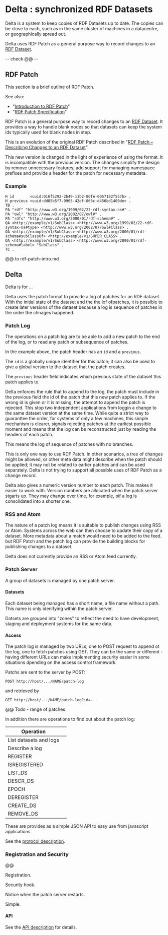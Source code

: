 # Delta : synchronized RDF Datasets

Delta is a system to keep copies of RDF Datasets up to date. The
copies can be close to each, such as in the same cluster of machines in
a datacentre, or geographically spread out.

Delta uses RDF Patch as a general purpose way to record changes to
an [RDF Dataset](https://www.w3.org/TR/rdf11-concepts/#section-dataset).

-- check @@ --

## RDF Patch

This section is a brief outline of RDF Patch. 

See also:
* "[Introduction to RDF Patch](rdf-patch-intro.md)"
* "[RDF Patch Specification](rdf-patch.md)"

RDF Patch is a general purpose way to record changes to an [RDF
Dataset](https://www.w3.org/TR/rdf11-concepts/#section-dataset).
It provides a way to handle blank nodes so that datasets can keep the
system ids typically used for blank nodes in step.

This is an evolution of the original RDF Patch described in
"[RDF Patch – Describing Changes to an RDF Dataset](https://afs.github.io/rdf-patch/)".

This new version is changed in the light of experience of using the
format. It is incompatible with the previous version.  The changes
simplify the design by remove unnecessary features, add support for
managing namespace prefixes and provide a header for the patch for
necessary metadata.

### Example

```
H id       <uuid:016f5292-2b49-11b2-80fe-6057182f557b> .
H previous <uuid:dd85b5f7-9965-42df-866c-d456bd1409de> .
TB .
PA "rdf" "http://www.w3.org/1999/02/22-rdf-syntax-ns#" .
PA "owl" "http://www.w3.org/2002/07/owl#" .
PA "rdfs" "http://www.w3.org/2000/01/rdf-schema#" .
QA <http://example/v1/SubClass> <http://www.w3.org/1999/02/22-rdf-syntax-ns#type> <http://www.w3.org/2002/07/owl#Class> .
QA <http://example/v1/SubClass> <http://www.w3.org/2000/01/rdf-schema#subClassOf> <http://example/v1/SUPER_CLASS> .
QA <http://example/v1/SubClass> <http://www.w3.org/2000/01/rdf-schema#label> "SubClass" .
TC .
```

@@ to rdf-patch-intro.md

## Delta

Delta is for ...

Delta uses the patch format to provide a log of patches for an RDF
dataset. With the initial state of the dataset and the the lof
ofpatches, it is possible to create later versions of the dataset
because a log is sequence of patches in the order the chnages happened.

### Patch Log

The operations on a patch log are to be able to add a new patch to the
end of the log, or to read any patch or subsequence of patches.

In the example above, the patch header has an `id` and a `previous`.

The `id` is a globally unique identifier for this patch; it can also be
used to give a global version to the dataset that the patch creates.

The `previous` header field indicates which previous state of the
dataset this patch applies to.

Delta enforces the rule that to append to the log, the patch must
include in the previous field the id of the patch that this new patch
applies to.  If the wrong id is given or it is missing, the attempt to
append the patch is rejected. This stop two independent applications from
loggin a change to the same dataset version at the same time.  While
quite a strict way to guaranttee the order, for systems of only a few
machines, this simple mechanism is clearer, signals rejecting patches at
the earliest possible moment and means that the log can be reconstructed
just by reading the headers of each patch.

This means the log of sequence of patches with no branches.

This is only one way to use RDF Patch.  In other scenarios, a tree of
changes might be allowed, or other meta data might describe when the
patch should be applied; it may not be related to earlier patches and
can be used separately.  Delta is not trying to support all possible
uses of RDF Patch as a change record.

Delta also gives a numeric version number to each patch.  This makes it
easier to work with.  Version numbers are allocated when the patch
server stgarts up.  They may change over time, for example, oif a log is
consolidated into a shorter one.

### RSS and Atom

The nature of a patch log means it is suitable to publish changes using
RSS or Atom.  Systems across the web can then choose to update their
copy of a dataset.  More metadata about a match would need to be added
to the feed. but RDF Patch and the patch log can provide the building
blocks for publishing changes to a dataset.

Delta does not currently provide an RSS or Atom feed currently.

### Patch Server

A group of datasets is managed by one patch server.

#### Datasets

Each dataset being managed has a short name, a file name without a
path.  This name is only idenifying within the patch server.

Datsets are grouped into "zones" to reflect the need to have development,
staging and deployment systems for the same data.

#### Access

The patch log is managed by two URLs; one to POST request to append ot
the log, one to fetch patches using GET.  They can be the same or
different - having different URLs can make implementing security easier
in some situations dpending on the access control framework.




Patchs are sent to the server by POST:

    POST http://host/.../NAME/patch-log

and retrieved by

    GET http://host/.../NAME/patch-log?id=...

@@ Todo - range of patches

In addition there are operations to find out about the patch log:

| Operation | |
| --------- | ---- |
| List datasets and logs | |
| Describe a log | |
| REGISTER | | 
| ISREGISTERED | |
| LIST_DS | |
| DESCR_DS | |
| EPOCH | |
| DEREGISTER | |
| CREATE_DS | |
| REMOVE_DS  | |

These are provides as a simple JSON API to easy use from javascript applications.

See the [protocol description](delta-protocol.md).

### Registration and Security

@@

Registration.

Security hook. 

Notice when the patch server restarts.

Simple.

#### API

See the [API description](delta-api.md) for details.


